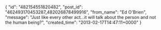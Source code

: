  {
   "id": "482154551820482",
   "post_id": "462493170453287_482026878499916",
   "from_name": "Ed O'Brien",
   "message": "Just like every other act...it will talk about the person and not the human being?",
   "created_time": "2013-02-17T14:47:11+0000"
 }
